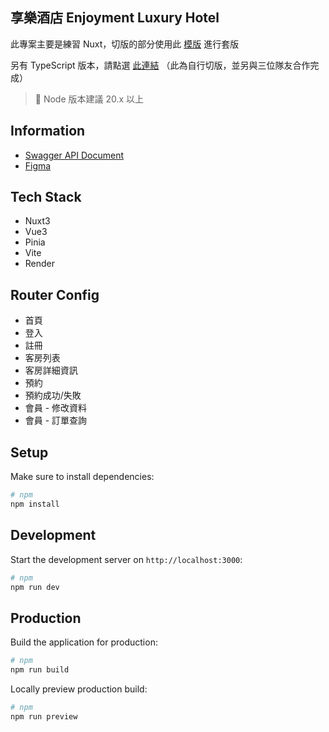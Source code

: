 ## 享樂酒店 Enjoyment Luxury Hotel
此專案主要是練習 Nuxt，切版的部分使用此 [模版](https://github.com/hexschool/course-nuxt-layout) 進行套版

另有 TypeScript 版本，請點選 [此連結](https://github.com/hangineer/RoomsOrderForked) （此為自行切版，並另與三位隊友合作完成）

> 🚀 Node 版本建議 20.x 以上

## Information
* [Swagger API Document](https://nuxr3.zeabur.app/swagger/)
* [Figma](https://www.figma.com/design/6pTFrdb5a1lYKmMnFeT5Mf/%E5%85%AD%E8%A7%92-Project-%2F-%E9%85%92%E5%BA%97%E8%A8%82%E6%88%BF%E7%B6%B2%E7%AB%99?node-id=1-1699&node-type=section&t=khaSs6keH16SKxP6-0)

## Tech Stack
- Nuxt3
- Vue3
- Pinia
- Vite
- Render

## Router Config
* 首頁
* 登入
* 註冊
* 客房列表
* 客房詳細資訊
* 預約
* 預約成功/失敗
* 會員 - 修改資料
* 會員 - 訂單查詢

## Setup
Make sure to install dependencies:

```bash
# npm
npm install
```

## Development

Start the development server on `http://localhost:3000`:

```bash
# npm
npm run dev
```

## Production

Build the application for production:

```bash
# npm
npm run build
```

Locally preview production build:

```bash
# npm
npm run preview
```